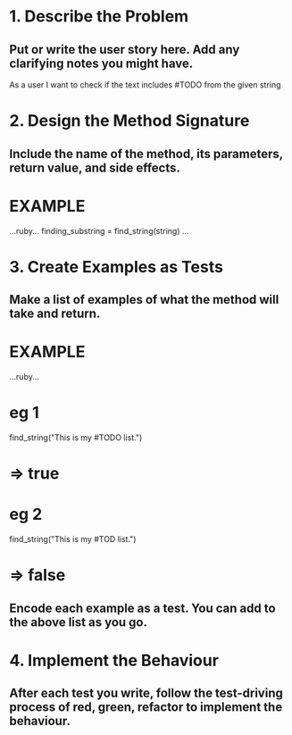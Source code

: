 # 1. Describe the Problem
## Put or write the user story here. Add any clarifying notes you might have.
As a user
I want to check if the text includes #TODO from the given string 


# 2. Design the Method Signature
## Include the name of the method, its parameters, return value, and side effects.
# EXAMPLE

...ruby...
finding_substring = find_string(string)
...


# 3. Create Examples as Tests
## Make a list of examples of what the method will take and return.
# EXAMPLE

...ruby...
# eg 1
find_string("This is my #TODO list.")
# => true

# eg 2
find_string("This is my #TOD list.")
# => false

## Encode each example as a test. You can add to the above list as you go.

# 4. Implement the Behaviour
## After each test you write, follow the test-driving process of red, green, refactor to implement the behaviour.